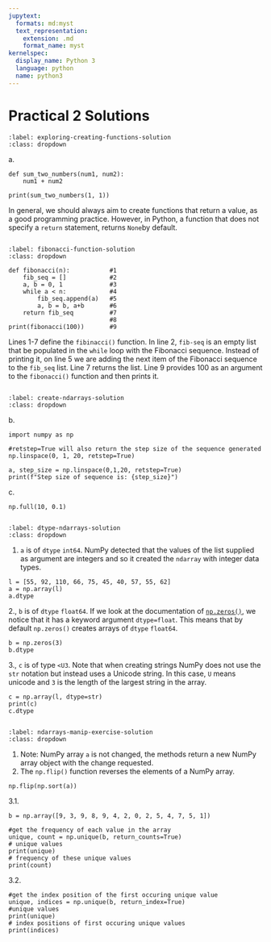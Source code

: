 ```yaml
---
jupytext:
  formats: md:myst
  text_representation:
    extension: .md
    format_name: myst
kernelspec:
  display_name: Python 3
  language: python
  name: python3
---
```


# Practical 2 Solutions

```{solution-start} exploring-creating-functions
:label: exploring-creating-functions-solution
:class: dropdown
```
a.
```{code-cell} ipython3
def sum_two_numbers(num1, num2):
    num1 + num2

print(sum_two_numbers(1, 1))
```
In general, we should always aim to create functions that return a value, as a good programming practice.  However, in Python, a function that does not 
specify a `return` statement, returns `None`by default.

```{solution-end}
```

```{solution-start} fibonacci-function
:label: fibonacci-function-solution
:class: dropdown
```
```{code-cell} ipython3
def fibonacci(n):           #1      
    fib_seq = []            #2
    a, b = 0, 1             #3
    while a < n:            #4
        fib_seq.append(a)   #5
        a, b = b, a+b       #6
    return fib_seq          #7
                            #8
print(fibonacci(100))       #9
```
Lines 1-7 define the `fibinacci()` function.  In line 2, `fib-seq` is an empty list that be populated in the `while` loop with 
the Fibonacci sequence.  Instead of printing it, on line 5 we are adding the next item of the Fibonacci sequence to the 
`fib_seq` list.  Line 7 returns the list.  Line 9 provides 100 as an argument to the `fibonacci()` function and then prints it.

```{solution-end}
```

```{solution-start} create-ndarrays
:label: create-ndarrays-solution
:class: dropdown
```
b. 
```{code-cell} ipython3
import numpy as np

#retstep=True will also return the step size of the sequence generated
np.linspace(0, 1, 20, retstep=True)

a, step_size = np.linspace(0,1,20, retstep=True)
print(f"Step size of sequence is: {step_size}")
```
c. 
```{code-cell} ipython3
np.full(10, 0.1)
```
```{solution-end}
```

```{solution-start} dtype-ndarrays
:label: dtype-ndarrays-solution
:class: dropdown
```
1. `a` is of `dtype` `int64`.  NumPy detected that the values of the list supplied as argument are integers and so it created the `ndarray` with integer data types.
```{code-cell} ipython3
l = [55, 92, 110, 66, 75, 45, 40, 57, 55, 62]
a = np.array(l)
a.dtype
```
2., `b` is of `dtype` `float64`.  If we look at the documentation of [`np.zeros()`](https://numpy.org/doc/stable/reference/generated/numpy.zeros.html), we notice that it has a keyword argument `dtype=float`.  This means that by default `np.zeros()` creates arrays of `dtype` `float64`.
```{code-cell} ipython3
b = np.zeros(3)
b.dtype
```
3.,  `c` is of type `<U3`.  Note that when creating strings NumPy does not use the `str` notation but instead uses a Unicode string. In this case, `U` means unicode and `3` is the length of the largest string in the array.  
```{code-cell} ipython3
c = np.array(l, dtype=str)
print(c)
c.dtype
```

```{solution-end}
```

```{solution-start} ndarrays-manip-exercise
:label: ndarrays-manip-exercise-solution
:class: dropdown
```
1. Note: NumPy array `a` is not changed, the methods return a new NumPy array object with the change requested.  
2.  The `np.flip()` function reverses the elements of a NumPy array.  
```{code-cell} ipython3
np.flip(np.sort(a))
```
3.1.
```{code-cell} ipython3
b = np.array([9, 3, 9, 8, 9, 4, 2, 0, 2, 5, 4, 7, 5, 1])

#get the frequency of each value in the array
unique, count = np.unique(b, return_counts=True) 
# unique values 
print(unique)
# frequency of these unique values 
print(count)
```
3.2.
```{code-cell} ipython3
#get the index position of the first occuring unique value
unique, indices = np.unique(b, return_index=True)
#unique values
print(unique)
# index positions of first occuring unique values 
print(indices)
```
```{solution-end}
```

